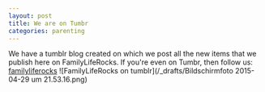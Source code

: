 ```yaml
---
layout: post
title: We are on Tumbr
categories: parenting
---
```


We have a tumblr blog created on which we post all the new items that we publish here on FamilyLifeRocks. If you're even on Tumbr, then follow us: [familyliferocks](http://familyliferocks.tumblr.com/ "parenting blog")
![FamilyLifeRocks on tumblr](/_drafts/Bildschirmfoto 2015-04-29 um 21.53.16.png)